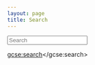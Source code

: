 ```yaml
---
layout: page
title: Search
---
```


<form action="search">
  <input type="search" placeholder="Search" name="q" accept-charset="utf-8">
</form>

<script>
/*
 * Populate title with search term
 */

const urlParams = new URLSearchParams(window.location.search);
const query = urlParams.get('q');

if (query) {
  var pageHeading = document.getElementsByTagName('h1')[0];
  pageHeading.innerHTML += ' for \'' + query + '\'';
}

/*
 * Get search results
 */

	(function() {
		var cx = '000152751295590832558:29llhg8imvi';
		var gcse = document.createElement('script');
		gcse.type = 'text/javascript';
		gcse.async = true;
		gcse.src = 'https://cse.google.com/cse.js?cx=' + cx;
		var s = document.getElementsByTagName('script')[0];
		s.parentNode.insertBefore(gcse, s);
	})();
</script>
<gcse:search></gcse:search>
